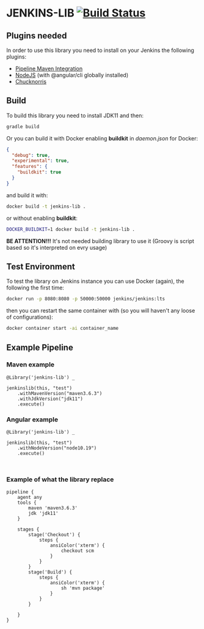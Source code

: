 JENKINS-LIB [![Build Status](https://travis-ci.org/paspao/jenkins-lib.svg?branch=master)](https://travis-ci.org/paspao/jenkins-lib)
===========

Plugins needed
--------------

In order to use this library you need to install on your Jenkins the following plugins:
 
* [Pipeline Maven Integration](https://plugins.jenkins.io/pipeline-maven/)
* [NodeJS](https://plugins.jenkins.io/nodejs/) (with @angular/cli globally installed)
* [Chucknorris](https://plugins.jenkins.io/chucknorris/)



Build
-----

To build this library you need to install JDK11 and then:

```bash
gradle build
```

Or you can build it with Docker enabling **buildkit** in *daemon.json* for Docker:

```json
{
  "debug": true,
  "experimental": true,
  "features": {
    "buildkit": true
  }
}
```

and build it with:

```bash
docker build -t jenkins-lib . 
```

or without enabling **buildkit**:

```bash
DOCKER_BUILDKIT=1 docker build -t jenkins-lib .
```

**BE ATTENTION!!!** It's not needed building library to use it (Groovy is script based so it's interpreted on evry usage)


Test Environment
----------------

To test the library on Jenkins instance you can use Docker (again), the following the first time:

```bash
docker run -p 8080:8080 -p 50000:50000 jenkins/jenkins:lts
```

then you can restart the same container with (so you will haven't any loose of configurations):

```bash
docker container start -ai container_name
```

Example Pipeline
----------------

### Maven example

```Jenkinsfile
@Library('jenkins-lib') _

jenkinslib(this, "test")
    .withMavenVersion("maven3.6.3")
    .withJdkVersion("jdk11")
    .execute()

```

### Angular example

```Jenkinsfile
@Library('jenkins-lib') _

jenkinslib(this, "test")
    .withNodeVersion("node10.19")
    .execute()



```

### Example of what the library replace

```
pipeline {
    agent any 
    tools {
        maven 'maven3.6.3'
        jdk 'jdk11'
    }
    
    stages {
        stage('Checkout') { 
            steps {
                ansiColor('xterm') {
                    checkout scm
                }
            }
        }
        stage('Build') { 
            steps {
                ansiColor('xterm') {
                    sh 'mvn package'
                }
            }
        }
        
    }
}
```

